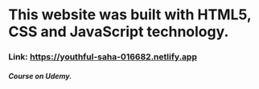 # This website was built with HTML5, CSS and JavaScript technology.
### Link: https://youthful-saha-016682.netlify.app
##### Course on Udemy.
